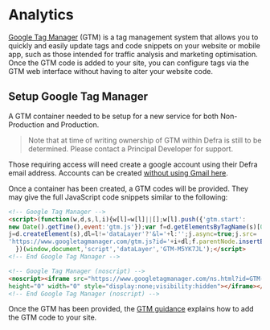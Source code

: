 # Analytics

[Google Tag Manager](https://developers.google.com/tag-platform/tag-manager) (GTM) is a tag management system that allows you to quickly and easily update tags and code snippets on your website or mobile app, such as those intended for traffic analysis and marketing optimisation. Once the GTM code is added to your site, you can configure tags via the GTM web interface without having to alter your website code.

## Setup Google Tag Manager

A GTM container needed to be setup for a new service for both Non-Production and Production. 

> Note that at time of writing ownership of GTM within Defra is still to be determined. Please contact a Principal Developer for support.

Those requiring access will need create a google account using their Defra email address. Accounts can be created [without using Gmail here](https://accounts.google.com/SignUpWithoutGmail).

Once a container has been created, a GTM codes will be provided.  They may give the full JavaScript code snippets similar to the following:

```html
<!-- Google Tag Manager -->
<script>(function(w,d,s,l,i){w[l]=w[l]||[];w[l].push({'gtm.start':
new Date().getTime(),event:'gtm.js'});var f=d.getElementsByTagName(s)[0],
j=d.createElement(s),dl=l!='dataLayer'?'&l='+l:'';j.async=true;j.src=
'https://www.googletagmanager.com/gtm.js?id='+i+dl;f.parentNode.insertBefore(j,f);
  })(window,document,'script','dataLayer','GTM-M5YK7JL');</script>
<!-- End Google Tag Manager -->

<!-- Google Tag Manager (noscript) -->
<noscript><iframe src="https://www.googletagmanager.com/ns.html?id=GTM-M5YK7JL" 
height="0" width="0" style="display:none;visibility:hidden"></iframe></noscript>
<!-- End Google Tag Manager (noscript) -->
```

Once the GTM has been provided, the [GTM guidance](https://support.google.com/tagmanager/answer/6103696) explains how to add the GTM code to your site.
